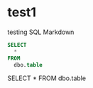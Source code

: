 test1
=====

testing SQL Markdown

``` sql
SELECT
  *
FROM
  dbo.table
```

SELECT
 *
FROM
 dbo.table
